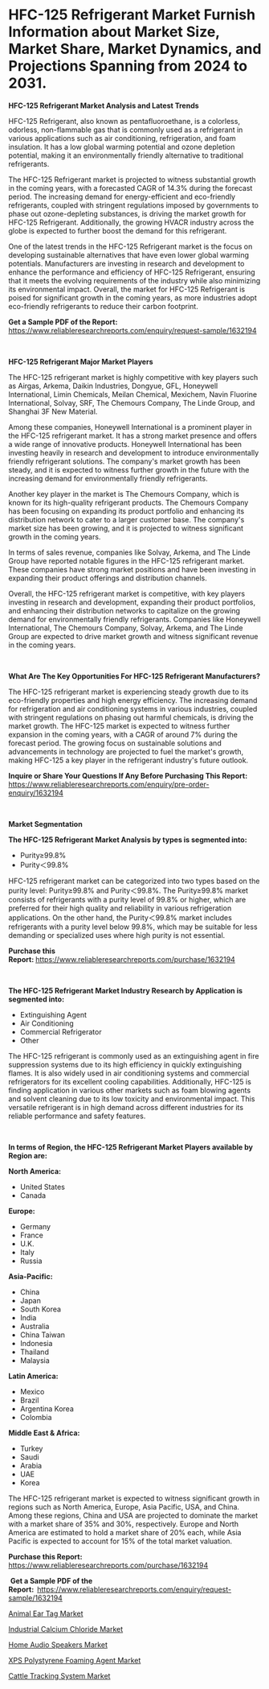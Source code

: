 <p><h1>HFC-125 Refrigerant Market Furnish Information about Market Size, Market Share, Market Dynamics, and Projections Spanning from 2024 to 2031.</h1></p><p><strong>HFC-125 Refrigerant Market Analysis and Latest Trends</strong></p>
<p><p>HFC-125 Refrigerant, also known as pentafluoroethane, is a colorless, odorless, non-flammable gas that is commonly used as a refrigerant in various applications such as air conditioning, refrigeration, and foam insulation. It has a low global warming potential and ozone depletion potential, making it an environmentally friendly alternative to traditional refrigerants.</p><p>The HFC-125 Refrigerant market is projected to witness substantial growth in the coming years, with a forecasted CAGR of 14.3% during the forecast period. The increasing demand for energy-efficient and eco-friendly refrigerants, coupled with stringent regulations imposed by governments to phase out ozone-depleting substances, is driving the market growth for HFC-125 Refrigerant. Additionally, the growing HVACR industry across the globe is expected to further boost the demand for this refrigerant.</p><p>One of the latest trends in the HFC-125 Refrigerant market is the focus on developing sustainable alternatives that have even lower global warming potentials. Manufacturers are investing in research and development to enhance the performance and efficiency of HFC-125 Refrigerant, ensuring that it meets the evolving requirements of the industry while also minimizing its environmental impact. Overall, the market for HFC-125 Refrigerant is poised for significant growth in the coming years, as more industries adopt eco-friendly refrigerants to reduce their carbon footprint.</p></p>
<p><strong>Get a Sample PDF of the Report:&nbsp;</strong> <a href="https://www.reliableresearchreports.com/enquiry/request-sample/1632194">https://www.reliableresearchreports.com/enquiry/request-sample/1632194</a></p>
<p>&nbsp;</p>
<p><strong>HFC-125 Refrigerant Major Market Players</strong></p>
<p><p>The HFC-125 refrigerant market is highly competitive with key players such as Airgas, Arkema, Daikin Industries, Dongyue, GFL, Honeywell International, Limin Chemicals, Meilan Chemical, Mexichem, Navin Fluorine International, Solvay, SRF, The Chemours Company, The Linde Group, and Shanghai 3F New Material.</p><p>Among these companies, Honeywell International is a prominent player in the HFC-125 refrigerant market. It has a strong market presence and offers a wide range of innovative products. Honeywell International has been investing heavily in research and development to introduce environmentally friendly refrigerant solutions. The company's market growth has been steady, and it is expected to witness further growth in the future with the increasing demand for environmentally friendly refrigerants.</p><p>Another key player in the market is The Chemours Company, which is known for its high-quality refrigerant products. The Chemours Company has been focusing on expanding its product portfolio and enhancing its distribution network to cater to a larger customer base. The company's market size has been growing, and it is projected to witness significant growth in the coming years.</p><p>In terms of sales revenue, companies like Solvay, Arkema, and The Linde Group have reported notable figures in the HFC-125 refrigerant market. These companies have strong market positions and have been investing in expanding their product offerings and distribution channels.</p><p>Overall, the HFC-125 refrigerant market is competitive, with key players investing in research and development, expanding their product portfolios, and enhancing their distribution networks to capitalize on the growing demand for environmentally friendly refrigerants. Companies like Honeywell International, The Chemours Company, Solvay, Arkema, and The Linde Group are expected to drive market growth and witness significant revenue in the coming years.</p></p>
<p>&nbsp;</p>
<p><strong>What Are The Key Opportunities For HFC-125 Refrigerant Manufacturers?</strong></p>
<p><p>The HFC-125 refrigerant market is experiencing steady growth due to its eco-friendly properties and high energy efficiency. The increasing demand for refrigeration and air conditioning systems in various industries, coupled with stringent regulations on phasing out harmful chemicals, is driving the market growth. The HFC-125 market is expected to witness further expansion in the coming years, with a CAGR of around 7% during the forecast period. The growing focus on sustainable solutions and advancements in technology are projected to fuel the market's growth, making HFC-125 a key player in the refrigerant industry's future outlook.</p></p>
<p><strong>Inquire or Share Your Questions If Any Before Purchasing This Report:</strong> <a href="https://www.reliableresearchreports.com/enquiry/pre-order-enquiry/1632194">https://www.reliableresearchreports.com/enquiry/pre-order-enquiry/1632194</a></p>
<p>&nbsp;</p>
<p><strong>Market Segmentation</strong></p>
<p><strong>The HFC-125 Refrigerant Market Analysis by types is segmented into:</strong></p>
<p><ul><li>Purity≥99.8%</li><li>Purity＜99.8%</li></ul></p>
<p><p>HFC-125 refrigerant market can be categorized into two types based on the purity level: Purity≥99.8% and Purity＜99.8%. The Purity≥99.8% market consists of refrigerants with a purity level of 99.8% or higher, which are preferred for their high quality and reliability in various refrigeration applications. On the other hand, the Purity＜99.8% market includes refrigerants with a purity level below 99.8%, which may be suitable for less demanding or specialized uses where high purity is not essential.</p></p>
<p><strong>Purchase this Report:&nbsp;</strong><a href="https://www.reliableresearchreports.com/purchase/1632194">https://www.reliableresearchreports.com/purchase/1632194</a></p>
<p>&nbsp;</p>
<p><strong>The HFC-125 Refrigerant Market Industry Research by Application is segmented into:</strong></p>
<p><ul><li>Extinguishing Agent</li><li>Air Conditioning</li><li>Commercial Refrigerator</li><li>Other</li></ul></p>
<p><p>The HFC-125 refrigerant is commonly used as an extinguishing agent in fire suppression systems due to its high efficiency in quickly extinguishing flames. It is also widely used in air conditioning systems and commercial refrigerators for its excellent cooling capabilities. Additionally, HFC-125 is finding application in various other markets such as foam blowing agents and solvent cleaning due to its low toxicity and environmental impact. This versatile refrigerant is in high demand across different industries for its reliable performance and safety features.</p></p>
<p>&nbsp;</p>
<p><strong>In terms of Region, the HFC-125 Refrigerant Market Players available by Region are:</strong></p>
<p>
    <p> <strong> North America: </strong>
        <ul>
            <li>United States</li>
            <li>Canada</li>
        </ul>
        </p> 
    <p> <strong> Europe: </strong>
        <ul>
            <li>Germany</li>
            <li>France</li>
            <li>U.K.</li>
            <li>Italy</li>
            <li>Russia</li>
        </ul>
        </p> 
    <p> <strong> Asia-Pacific: </strong>
        <ul>
            <li>China</li>
            <li>Japan</li>
            <li>South Korea</li>
            <li>India</li>
            <li>Australia</li>
            <li>China Taiwan</li>
            <li>Indonesia</li>
            <li>Thailand</li>
            <li>Malaysia</li>
        </ul>
        </p> 
    <p> <strong> Latin America: </strong>
        <ul>
            <li>Mexico</li>
            <li>Brazil</li>
            <li>Argentina Korea</li>
            <li>Colombia</li>
        </ul>
        </p> 
    <p> <strong> Middle East & Africa: </strong>
        <ul>
            <li>Turkey</li>
            <li>Saudi</li>
            <li>Arabia</li>
            <li>UAE</li>
            <li>Korea</li>
        </ul>
    </p>
    </p>
<p><p>The HFC-125 refrigerant market is expected to witness significant growth in regions such as North America, Europe, Asia Pacific, USA, and China. Among these regions, China and USA are projected to dominate the market with a market share of 35% and 30%, respectively. Europe and North America are estimated to hold a market share of 20% each, while Asia Pacific is expected to account for 15% of the total market valuation.</p></p>
<p><strong>Purchase this Report: </strong><a href="https://www.reliableresearchreports.com/purchase/1632194">https://www.reliableresearchreports.com/purchase/1632194</a></p>
<p>&nbsp;<strong>Get a Sample PDF of the Report:&nbsp;&nbsp;</strong><a href="https://www.reliableresearchreports.com/enquiry/request-sample/1632194">https://www.reliableresearchreports.com/enquiry/request-sample/1632194</a></p>
<p><strong></strong></p>
<p><p><a href="https://valiant-lunge-8fe.notion.site/Animal-Ear-Tag-Market-Size-Global-Industry-Overview-Market-Segmentation-and-Forecast-2024-to-2031-637648d9a4a74b7e983ec9385e0e7ee4">Animal Ear Tag Market</a></p><p><a href="https://view.publitas.com/reportprime-1/industrial-calcium-chloride-market-size-and-examines-its-market-scope-with-a-primary-focus-on-growth-opportunities-and-forecasted-trends-spanning-from-2024-to-2031/">Industrial Calcium Chloride Market</a></p><p><a href="https://view.publitas.com/reportprime-1/home-audio-speakers-market-research-report-provides-critical-insights-that-can-help-shape-business-development-and-investment-strategies/">Home Audio Speakers Market</a></p><p><a href="https://github.com/danielneavesallisons03mba/Market-Research-Report-List-1/blob/main/xps-polystyrene-foaming-agent-market.md">XPS Polystyrene Foaming Agent Market</a></p><p><a href="https://artistic-helicopter-ca9.notion.site/Cattle-Tracking-System-Market-A-Comprehensive-Report-of-its-Market-Share-Growth-Trends-2024-203-82a5a2ac58294be9bfcc227f15678204">Cattle Tracking System Market</a></p></p>